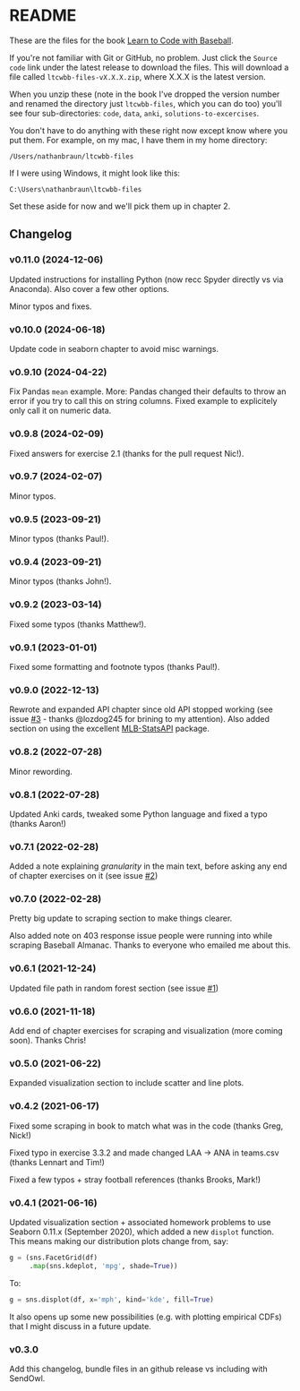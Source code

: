 # README
These are the files for the book [Learn to Code with Baseball](https://codebaseball.com).

If you're not familiar with Git or GitHub, no problem. Just click the `Source
code` link under the latest release to download the files.  This will download
a file called `ltcwbb-files-vX.X.X.zip`, where X.X.X is the latest version.

When you unzip these (note in the book I've dropped the version number and
renamed the directory just `ltcwbb-files`, which you can do too) you'll see
four sub-directories: `code`, `data`, `anki`, `solutions-to-excercises`.

You don't have to do anything with these right now except know where you put
them. For example, on my mac, I have them in my home directory:

`/Users/nathanbraun/ltcwbb-files`

If I were using Windows, it might look like this:

`C:\Users\nathanbraun\ltcwbb-files`

Set these aside for now and we'll pick them up in chapter 2.

## Changelog
### v0.11.0 (2024-12-06)
Updated instructions for installing Python (now recc Spyder directly vs via
Anaconda). Also cover a few other options.

Minor typos and fixes.

### v0.10.0 (2024-06-18)
Update code in seaborn chapter to avoid misc warnings.

### v0.9.10 (2024-04-22)
Fix Pandas `mean` example. More: Pandas changed their defaults to throw an
error if you try to call this on string columns. Fixed example to explicitely
only call it on numeric data.

### v0.9.8 (2024-02-09)
Fixed answers for exercise 2.1 (thanks for the pull request Nic!).

### v0.9.7 (2024-02-07)
Minor typos.

### v0.9.5 (2023-09-21)
Minor typos (thanks Paul!).

### v0.9.4 (2023-09-21)
Minor typos (thanks John!).

### v0.9.2 (2023-03-14)
Fixed some typos (thanks Matthew!).

### v0.9.1 (2023-01-01)
Fixed some formatting and footnote typos (thanks Paul!).

### v0.9.0 (2022-12-13)
Rewrote and expanded API chapter since old API stopped working (see issue
[#3][i3] - thanks @lozdog245 for brining to my attention). Also added section on using the excellent [MLB-StatsAPI](
[https://github.com/toddrob99/MLB-StatsAPI](https://github.com/toddrob99/MLB-StatsAPI)) package. 

### v0.8.2 (2022-07-28)
Minor rewording.

### v0.8.1 (2022-07-28)
Updated Anki cards, tweaked some Python language and fixed a typo (thanks
Aaron!)

### v0.7.1 (2022-02-28)
Added a note explaining *granularity* in the main text, before asking any end of
chapter exercises on it (see issue [#2][i2])

### v0.7.0 (2022-02-28)
Pretty big update to scraping section to make things clearer.

Also added note on 403 response issue people were running into while scraping
Baseball Almanac. Thanks to everyone who emailed me about this.

### v0.6.1 (2021-12-24)
Updated file path in random forest section (see issue [#1][i1])

### v0.6.0 (2021-11-18)
Add end of chapter exercises for scraping and visualization (more coming soon).
Thanks Chris!

### v0.5.0 (2021-06-22)
Expanded visualization section to include scatter and line plots.

### v0.4.2 (2021-06-17)
Fixed some scraping in book to match what was in the code (thanks Greg, Nick!)

Fixed typo in exercise 3.3.2 and made changed LAA -> ANA in teams.csv (thanks
Lennart and Tim!)

Fixed a few typos + stray football references (thanks Brooks, Mark!)

### v0.4.1 (2021-06-16)
Updated visualization section + associated homework problems to use Seaborn
0.11.x (September 2020), which added a new `displot` function. This means
making our distribution plots change from, say:

```python
g = (sns.FacetGrid(df)
     .map(sns.kdeplot, 'mpg', shade=True))
```

To:

```python
g = sns.displot(df, x='mph', kind='kde', fill=True)
```

It also opens up some new possibilities (e.g. with plotting empirical CDFs)
that I might discuss in a future update.

### v0.3.0
Add this changelog, bundle files in an github release vs including with SendOwl.

[i1]: https://github.com/nathanbraun/ltcwbb-files/issues/1
[i2]: https://github.com/nathanbraun/ltcwbb-files/issues/2
[i3]: https://github.com/nathanbraun/ltcwbb-files/issues/3
